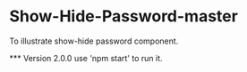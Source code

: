 # Show-Hide-Password-master
 To illustrate show-hide password component.


*** Version 2.0.0
use 'npm start' to run it.
